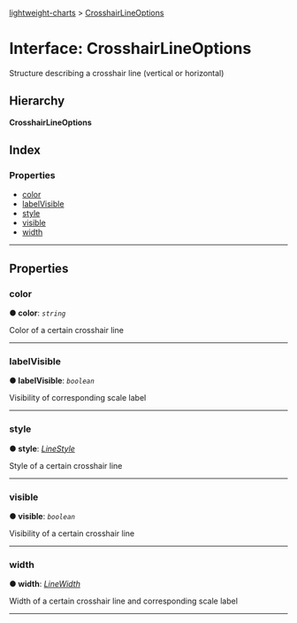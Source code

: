 [lightweight-charts](../README.md) > [CrosshairLineOptions](../interfaces/crosshairlineoptions.md)

# Interface: CrosshairLineOptions

Structure describing a crosshair line (vertical or horizontal)

## Hierarchy

**CrosshairLineOptions**

## Index

### Properties

* [color](crosshairlineoptions.md#color)
* [labelVisible](crosshairlineoptions.md#labelvisible)
* [style](crosshairlineoptions.md#style)
* [visible](crosshairlineoptions.md#visible)
* [width](crosshairlineoptions.md#width)

---

## Properties

<a id="color"></a>

###  color

**● color**: *`string`*

Color of a certain crosshair line

___
<a id="labelvisible"></a>

###  labelVisible

**● labelVisible**: *`boolean`*

Visibility of corresponding scale label

___
<a id="style"></a>

###  style

**● style**: *[LineStyle](../enums/linestyle.md)*

Style of a certain crosshair line

___
<a id="visible"></a>

###  visible

**● visible**: *`boolean`*

Visibility of a certain crosshair line

___
<a id="width"></a>

###  width

**● width**: *[LineWidth](../#linewidth)*

Width of a certain crosshair line and corresponding scale label

___

